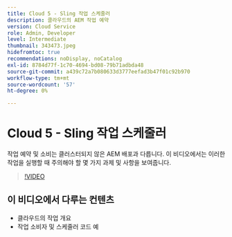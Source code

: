```yaml
---
title: Cloud 5 - Sling 작업 스케줄러
description: 클라우드의 AEM 작업 예약
version: Cloud Service
role: Admin, Developer
level: Intermediate
thumbnail: 343473.jpeg
hidefromtoc: true
recommendations: noDisplay, noCatalog
exl-id: 8784d77f-1c70-4694-bd08-79b71adbda48
source-git-commit: a439c72a7b080633d3777eefad3b47f01c92b970
workflow-type: tm+mt
source-wordcount: '57'
ht-degree: 0%

---
```


# Cloud 5 - Sling 작업 스케줄러

작업 예약 및 소비는 클러스터되지 않은 AEM 배포과 다릅니다. 이 비디오에서는 이러한 작업을 실행할 때 주의해야 할 몇 가지 과제 및 사항을 보여줍니다.

>[!VIDEO](https://video.tv.adobe.com/v/343473?quality=12&learn=on)

## 이 비디오에서 다루는 컨텐츠

+ 클라우드의 작업 개요
+ 작업 소비자 및 스케줄러 코드 예
